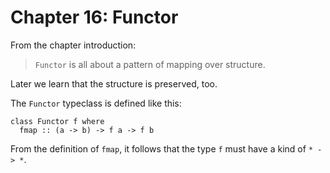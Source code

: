 # Chapter 16: Functor

From the chapter introduction:

> `Functor` is all about a pattern of mapping over structure.

Later we learn that the structure is preserved, too.

The `Functor` typeclass is defined like this:

    class Functor f where
	  fmap :: (a -> b) -> f a -> f b

From the definition of `fmap`, it follows that the type `f` must have
a kind of `* -> *`.
